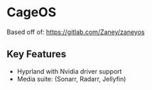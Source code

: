# CageOS

Based off of: https://gitlab.com/Zaney/zaneyos

## Key Features

- Hyprland with Nvidia driver support
- Media suite: (Sonarr, Radarr, Jellyfin)
